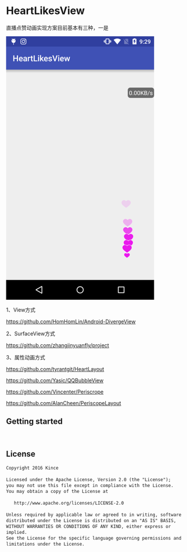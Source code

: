 # HeartLikesView
直播点赞动画实现方案目前基本有三种，一是

![device-2016-07-12-212947-7266.png](art/device-2016-07-12-212947-7266.png)

1、View方式

https://github.com/HomHomLin/Android-DivergeView


2、SurfaceView方式

https://github.com/zhangjinyuanfly/project

3、属性动画方式

https://github.com/tyrantgit/HeartLayout


https://github.com/Yasic/QQBubbleView


https://github.com/Vincenter/Periscrope


https://github.com/AlanCheen/PeriscopeLayout

## Getting started

```java
  
```

## License

    Copyright 2016 Kince

    Licensed under the Apache License, Version 2.0 (the "License");
    you may not use this file except in compliance with the License.
    You may obtain a copy of the License at

       http://www.apache.org/licenses/LICENSE-2.0

    Unless required by applicable law or agreed to in writing, software
    distributed under the License is distributed on an "AS IS" BASIS,
    WITHOUT WARRANTIES OR CONDITIONS OF ANY KIND, either express or implied.
    See the License for the specific language governing permissions and
    limitations under the License.
